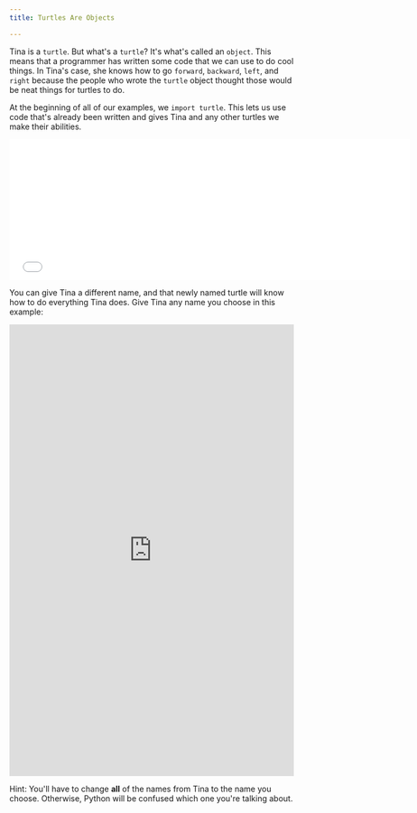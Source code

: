 ```yaml
---
title: Turtles Are Objects

---
```



Tina is a `turtle`.  But what's a `turtle`?  It's what's called an `object`.  This means that a programmer has written some code that we can use to do cool things.  In Tina's case, she knows how to go `forward`, `backward`, `left`, and `right` because the people who wrote the `turtle` object thought those would be neat things for turtles to do.

At the beginning of all of our examples, we `import turtle`.  This lets us use code that's already been written and gives Tina and any other turtles we make their abilities.

<iframe src="//player.vimeo.com/video/107875794?title=0&amp;byline=0&amp;portrait=0" width="710" height="249" frameborder="0" webkitallowfullscreen mozallowfullscreen allowfullscreen></iframe>

You can give Tina a different name, and that newly named turtle will know how to do everything Tina does.  Give Tina any name you choose in this example:

<iframe width="100%" height="800" src="https://trinket.io/tools/1.0/jekyll/embed/python#code=import%20turtle%0A%0Atina%20%3D%20turtle.Turtle%28%29%0Atina.shape%28%27turtle%27%29%0A%0Atina.forward%28100%29" frameborder="0" marginwidth="0" marginheight="0" allowfullscreen></iframe>



Hint: You'll have to change **all** of the names from Tina to the name you choose.  Otherwise, Python will be confused which one you're talking about.
